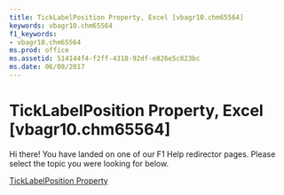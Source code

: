 ```yaml
---
title: TickLabelPosition Property, Excel [vbagr10.chm65564]
keywords: vbagr10.chm65564
f1_keywords:
- vbagr10.chm65564
ms.prod: office
ms.assetid: 514144f4-f2ff-4318-92df-e826e5c823bc
ms.date: 06/08/2017
---
```



# TickLabelPosition Property, Excel [vbagr10.chm65564]

Hi there! You have landed on one of our F1 Help redirector pages. Please select the topic you were looking for below.

[TickLabelPosition Property](http://msdn.microsoft.com/library/5b4b6bbc-5c0b-2428-b100-d3f3562d6927%28Office.15%29.aspx)

